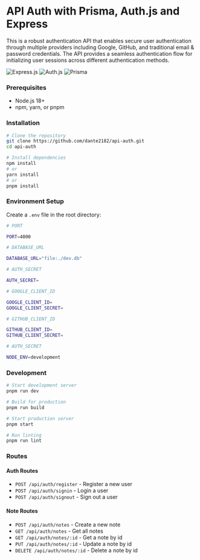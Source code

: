# API Auth with Prisma, Auth.js and Express

<p>This is a robust authentication API that enables secure user authentication through multiple providers including Google, GitHub, and traditional email & password credentials. The API provides a seamless authentication flow for initializing user sessions across different authentication methods.</p>

  <img src="https://img.shields.io/badge/Express.js-000000?logo=express&logoColor=fff&style=flat-square" alt="Express.js">
  <img src="https://img.shields.io/badge/Auth.js-blue?style=flat-square&logo=Auth.js" alt="Auth.js">
  <img src="https://img.shields.io/badge/Prisma-6.13.0-2D3748?style=flat-square&logo=prisma" alt="Prisma">

### Prerequisites

- Node.js 18+
- npm, yarn, or pnpm

### Installation

```bash
# Clone the repository
git clone https://github.com/dante2182/api-auth.git
cd api-auth

# Install dependencies
npm install
# or
yarn install
# or
pnpm install
```

### Environment Setup

Create a `.env` file in the root directory:

```bash
# PORT

PORT=4000

# DATABASE_URL

DATABASE_URL="file:./dev.db"

# AUTH_SECRET

AUTH_SECRET=

# GOOGLE_CLIENT_ID

GOOGLE_CLIENT_ID=
GOOGLE_CLIENT_SECRET=

# GITHUB_CLIENT_ID

GITHUB_CLIENT_ID=
GITHUB_CLIENT_SECRET=

# AUTH_SECRET

NODE_ENV=development
```

### Development

```bash
# Start development server
pnpm run dev

# Build for production
pnpm run build

# Start production server
pnpm start

# Run linting
pnpm run lint
```

### Routes

#### Auth Routes

- `POST /api/auth/register` - Register a new user
- `POST /api/auth/signin` - Login a user
- `POST /api/auth/signout` - Sign out a user

#### Note Routes

- `POST /api/auth/notes` - Create a new note
- `GET /api/auth/notes` - Get all notes
- `GET /api/auth/notes/:id` - Get a note by id
- `PUT /api/auth/notes/:id` - Update a note by id
- `DELETE /api/auth/notes/:id` - Delete a note by id
